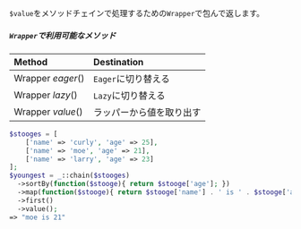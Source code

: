`$value`をメソッドチェインで処理するための`Wrapper`で包んで返します。

##### `Wrapper`で利用可能なメソッド

| Method            | Destination
|:------------------|:------------
| Wrapper *eager*() | `Eager`に切り替える
| Wrapper *lazy*()  | `Lazy`に切り替える
| Wrapper *value*() | ラッパーから値を取り出す

```php
$stooges = [
    ['name' => 'curly', 'age' => 25],
    ['name' => 'moe', 'age' => 21],
    ['name' => 'larry', 'age' => 23]
];
$youngest = _::chain($stooges)
  ->sortBy(function($stooge){ return $stooge['age']; })
  ->map(function($stooge){ return $stooge['name'] . ' is ' . $stooge['age']; })
  ->first()
  ->value();
=> "moe is 21"
```
